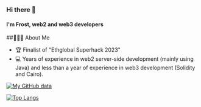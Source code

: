 ### Hi there 👋

<!--
**FrostStarBook/FrostStarBook** is a ✨ _special_ ✨ repository because its `README.md` (this file) appears on your GitHub profile.

Here are some ideas to get you started:

- 🔭 I’m currently working on ...
- 🌱 I’m currently learning ...
- 👯 I’m looking to collaborate on ...
- 🤔 I’m looking for help with ...
- 💬 Ask me about ...
- 📫 How to reach me: ...
- 😄 Pronouns: ...
- ⚡ Fun fact: ...
-->
#### I'm Frost, web2 and web3 developers


##👨🏻‍💻 About Me
- 🏆 Finalist of "Ethglobal Superhack 2023"
- 💻 Years of experience in web2 server-side development (mainly using Java) and less than a year of experience in web3 development (Solidity and Cairo).







[![My GitHub data](https://github-readme-stats.vercel.app/api?show_icons=true&theme=dark&username=FrostStarBook)]()  


[![Top Langs](https://github-readme-stats.vercel.app/api/top-langs/?username=FrostStarBook)](https://github.com/anuraghazra/github-readme-stats)
